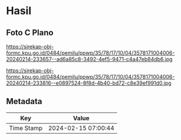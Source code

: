 # Hasil

## Foto C Plano

https://sirekap-obj-formc.kpu.go.id/0484/pemilu/ppwp/35/78/17/10/04/3578171004006-20240214-233657--ad6a85c8-3492-4ef5-9471-c4a47eb84db6.jpg

https://sirekap-obj-formc.kpu.go.id/0484/pemilu/ppwp/35/78/17/10/04/3578171004006-20240214-233816--e0897524-8f8d-4b40-bd72-c8e39ef991d0.jpg


## Metadata

| Key        | Value               |
| ---------- | ------------------- |
| Time Stamp | 2024-02-15 07:00:44 |



